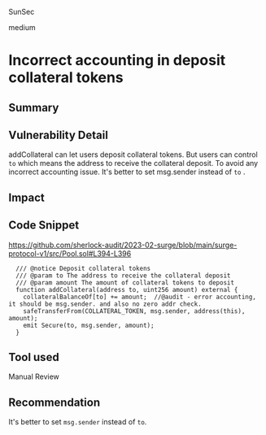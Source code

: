 SunSec

medium

# Incorrect accounting in deposit collateral tokens

## Summary

## Vulnerability Detail
addCollateral can let users deposit collateral tokens. But users can control `to` which means the address to receive the collateral deposit. To avoid any incorrect accounting issue. It's better to set msg.sender instead  of `to` .

## Impact

## Code Snippet
https://github.com/sherlock-audit/2023-02-surge/blob/main/surge-protocol-v1/src/Pool.sol#L394-L396
```solidity
  /// @notice Deposit collateral tokens
  /// @param to The address to receive the collateral deposit
  /// @param amount The amount of collateral tokens to deposit
  function addCollateral(address to, uint256 amount) external {
    collateralBalanceOf[to] += amount;  //@audit - error accounting, it should be msg.sender. and also no zero addr check.
    safeTransferFrom(COLLATERAL_TOKEN, msg.sender, address(this), amount);
    emit Secure(to, msg.sender, amount);
  }
```
## Tool used

Manual Review

## Recommendation
It's better to set `msg.sender` instead of `to`.